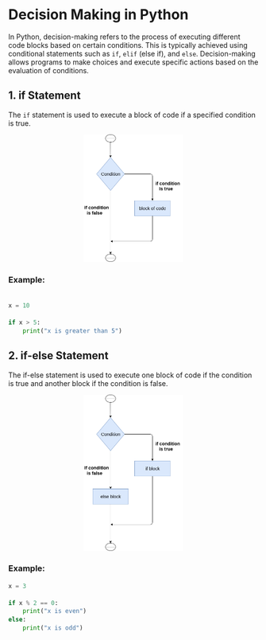 # Decision Making in Python

In Python, decision-making refers to the process of executing different code blocks based on certain conditions. This is typically achieved using conditional statements such as `if`, `elif` (else if), and `else`. Decision-making allows programs to make choices and execute specific actions based on the evaluation of conditions.

## 1. if Statement

The `if` statement is used to execute a block of code if a specified condition is true.

<p align="center">
  <img src="./Image/python-if-statement.png" alt="Image" width="200">
</p>
<h3>Example:</h3>

```python

x = 10

if x > 5:
    print("x is greater than 5")
```

## 2. if-else Statement

The if-else statement is used to execute one block of code if the condition is true and another block if the condition is false.

<p align="center">
  <img src="DecisionMaking/Image/python-if-else-statement.png" alt="Image" width="200">
</p>
<h3>Example:</h3>

```python
x = 3

if x % 2 == 0:
    print("x is even")
else:
    print("x is odd")

```


